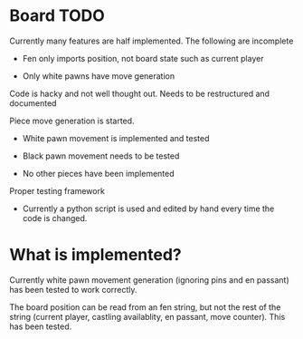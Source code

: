 # Board TODO #

Currently many features are half implemented. The following are incomplete

* Fen only imports position, not board state such as current player

* Only white pawns have move generation

Code is hacky and not well thought out. Needs to be restructured and
documented

Piece move generation is started.

* White pawn movement is implemented and tested

* Black pawn movement needs to be tested

* No other pieces have been implemented

Proper testing framework

* Currently a python script is used and edited by hand every time the code is
  changed.

# What is implemented? #

Currently white pawn movement generation (ignoring pins and en passant) has
been tested to work correctly.

The board position can be read from an fen string, but not the rest of the
string (current player, castling availablity, en passant, move counter). This
has been tested.
